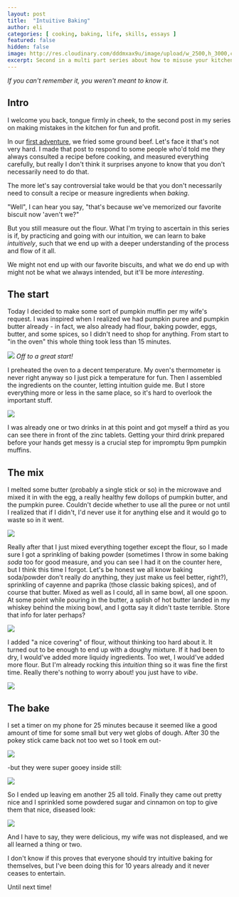 ```yaml
---
layout: post
title:  "Intuitive Baking"
author: eli
categories: [ cooking, baking, life, skills, essays ]
featured: false
hidden: false
image: http://res.cloudinary.com/dddmxax9u/image/upload/w_2500,h_3000,c_crop/q_auto/f_auto/m9kzlywqbklggtbsku6n
excerpt: Second in a multi part series about how to misuse your kitchen
---
```


_If you can't remember it, you weren't meant to know it._

## Intro

I welcome you back, tongue firmly in cheek, to the second post in my series on making mistakes in the kitchen for fun and profit.

In our [first adventure](/blog/easy-to-cook), we fried some ground beef. Let's face it that's not very hard. I made that post to respond to some people who'd told me they always consulted a recipe before cooking, and measured everything carefully, but really I don't think it surprises anyone to know that you don't necessarily need to do that.

The more let's say controversial take would be that you don't necessarily need to consult a recipe or measure ingredients when _baking_.

"Well", I can hear you say, "that's because we've memorized our favorite biscuit now 'aven't we?"

But you still measure out the flour. What I'm trying to ascertain in this series is if, by practicing and going with our intuition, we can learn to bake _intuitively_, such that we end up with a deeper understanding of the process and flow of it all.

We might not end up with our favorite biscuits, and what we do end up with might not be what we always intended, but it'll be more _interesting_.

## The start

Today I decided to make some sort of pumpkin muffin per my wife's request. I was inspired when I realized we had pumpkin puree and pumpkin butter already - in fact, we also already had flour, baking powder, eggs, butter, and some spices, so I didn't need to shop for anything. From start to "in the oven" this whole thing took less than 15 minutes.

![](http://res.cloudinary.com/dddmxax9u/image/upload/w_1000/q_auto/f_auto/pnkqo6cypebon3c9zpm4)
_Off to a great start!_

I preheated the oven to a decent temperature. My oven's thermometer is never right anyway so I just pick a temperature for fun. Then I assembled the ingredients on the counter, letting intuition guide me. But I store everything more or less in the same place, so it's hard to overlook the important stuff.

![](http://res.cloudinary.com/dddmxax9u/image/upload/w_1000/q_auto/f_auto/rrwprbwbwh1wrp9aho5u)

I was already one or two drinks in at this point and got myself a third as you can see there in front of the zinc tablets. Getting your third drink prepared before your hands get messy is a crucial step for impromptu 9pm pumpkin muffins.

## The mix

I melted some butter (probably a single stick or so) in the microwave and mixed it in with the egg, a really healthy few dollops of pumpkin butter, and the pumpkin puree. Couldn't decide whether to use all the puree or not until I realized that if I didn't, I'd never use it for anything else and it would go to waste so in it went.

![](http://res.cloudinary.com/dddmxax9u/image/upload/w_1000/q_auto/f_auto/trw4kjfffllxwunmkd2l)

Really after that I just mixed everything together except the flour, so I made sure I got a sprinkling of baking powder (sometimes I throw in some baking _soda_ too for good measure, and you can see I had it on the counter here, but I think this time I forgot. Let's be honest we all know baking soda/powder don't really _do_ anything, they just make us feel better, right?), sprinkling of cayenne and paprika (those classic baking spices), and of course that butter. Mixed as well as I could, all in same bowl, all one spoon. At some point while pouring in the butter, a splish of hot butter landed in my whiskey behind the mixing bowl, and I gotta say it didn't taste terrible. Store that info for later perhaps?

![](http://res.cloudinary.com/dddmxax9u/image/upload/w_1000/q_auto/f_auto/a7msaqnemijgkdkx0huk)

I added "a nice covering" of flour, without thinking too hard about it. It turned out to be enough to end up with a doughy mixture. If it had been to dry, I would've added more liquidy ingredients. Too wet, I would've added more flour. But I'm already rocking this _intuition_ thing so it was fine the first time. Really there's nothing to worry about! you just have to *vibe*.

![](http://res.cloudinary.com/dddmxax9u/image/upload/w_1000/q_auto/f_auto/ephpdcpgnr3pblgxm8p1)

## The bake

I set a timer on my phone for 25 minutes because it seemed like a good amount of time for some small but very wet globs of dough. After 30 the pokey stick came back not too wet so I took em out-

![](http://res.cloudinary.com/dddmxax9u/image/upload/w_1000/q_auto/f_auto/t2vqs0y22hwhkj2daksm)

-but they were super gooey inside still:

![](http://res.cloudinary.com/dddmxax9u/image/upload/w_1000/q_auto/f_auto/g0mq0eevzkk8xheis9iq)

So I ended up leaving em another 25 all told. Finally they came out pretty nice and I sprinkled some powdered sugar and cinnamon on top to give them that nice, diseased look:

![](http://res.cloudinary.com/dddmxax9u/image/upload/w_1000/q_auto/f_auto/mhw7mjk3wrur5lc805lk)

And I have to say, they were delicious, my wife was not displeased, and we all learned a thing or two.

I don't know if this proves that everyone should try intuitive baking for themselves, but I've been doing this for 10 years already and it never ceases to entertain.

Until next time!
